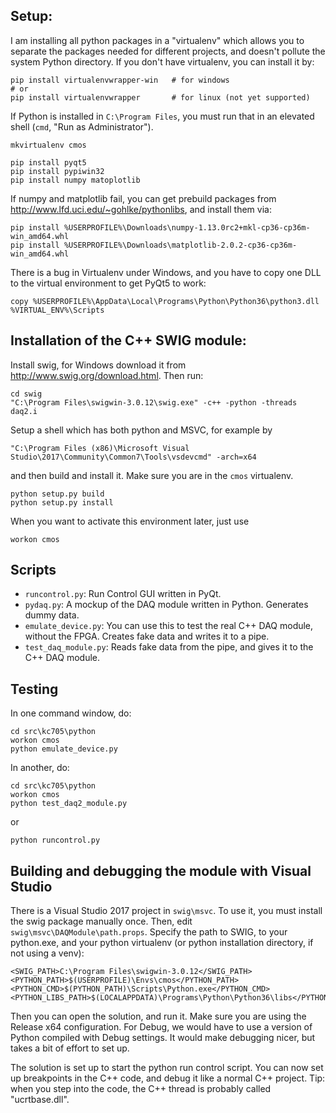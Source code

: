 

## Setup:

I am installing all python packages in a "virtualenv" which allows you to separate the packages needed for different projects, and doesn't pollute the system Python directory.  If you don't have virtualenv, you can install it by:

    pip install virtualenvwrapper-win   # for windows
    # or
    pip install virtualenvwrapper       # for linux (not yet supported)

If Python is installed in `C:\Program Files`, you must run that in an elevated shell (`cmd`, "Run as Administrator").

    mkvirtualenv cmos

    pip install pyqt5
    pip install pypiwin32
    pip install numpy matoplotlib

If numpy and matplotlib fail, you can get prebuild packages from http://www.lfd.uci.edu/~gohlke/pythonlibs, and install them via:

    pip install %USERPROFILE%\Downloads\numpy-1.13.0rc2+mkl-cp36-cp36m-win_amd64.whl 
    pip install %USERPROFILE%\Downloads\matplotlib-2.0.2-cp36-cp36m-win_amd64.whl

There is a bug in Virtualenv under Windows, and you have to copy one DLL to the virtual environment to get PyQt5 to work:

    copy %USERPROFILE%\AppData\Local\Programs\Python\Python36\python3.dll %VIRTUAL_ENV%\Scripts

## Installation of the C++ SWIG module:

Install swig, for Windows download it from http://www.swig.org/download.html.  Then run:

    cd swig
    "C:\Program Files\swigwin-3.0.12\swig.exe" -c++ -python -threads daq2.i

Setup a shell which has both python and MSVC, for example by

    "C:\Program Files (x86)\Microsoft Visual Studio\2017\Community\Common7\Tools\vsdevcmd" -arch=x64

and then build and install it.  Make sure you are in the `cmos` virtualenv.

    python setup.py build
    python setup.py install

When you want to activate this environment later, just use

    workon cmos

## Scripts

- `runcontrol.py`: Run Control GUI written in PyQt.
- `pydaq.py`: A mockup of the DAQ module written in Python.  Generates dummy data.
- `emulate_device.py`: You can use this to test the real C++ DAQ module, without the FPGA.  Creates fake data and writes it to a pipe.
- `test_daq_module.py`: Reads fake data from the pipe, and gives it to the C++ DAQ module.

## Testing

In one command window, do:

    cd src\kc705\python
    workon cmos
    python emulate_device.py

In another, do:

    cd src\kc705\python
    workon cmos
    python test_daq2_module.py

or

    python runcontrol.py

## Building and debugging the module with Visual Studio

There is a Visual Studio 2017 project in `swig\msvc`.  To use it, you must install the swig package manually once.  Then, edit `swig\msvc\DAQModule\path.props`.  Specify the path to SWIG, to your python.exe, and your python virtualenv (or python installation directory, if not using a venv):

    <SWIG_PATH>C:\Program Files\swigwin-3.0.12</SWIG_PATH>
    <PYTHON_PATH>$(USERPROFILE)\Envs\cmos</PYTHON_PATH>
    <PYTHON_CMD>$(PYTHON_PATH)\Scripts\Python.exe</PYTHON_CMD>
    <PYTHON_LIBS_PATH>$(LOCALAPPDATA)\Programs\Python\Python36\libs</PYTHON_LIBS_PATH>

Then you can open the solution, and run it.  Make sure you are using the Release x64 configuration.  For Debug, we would have to use a version of Python compiled with Debug settings.  It would make debugging nicer, but takes a bit of effort to set up.

The solution is set up to start the python run control script.  You can now set up breakpoints in the C++ code, and debug it like a normal C++ project.  Tip: when you step into the code, the C++ thread is probably called "ucrtbase.dll".